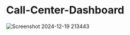 # Call-Center-Dashboard

 

  
 
 
![Screenshot 2024-12-19 213443](https://github.com/user-attachments/assets/3999d1f5-1aa6-4807-be5a-a0b8314eb61a)
